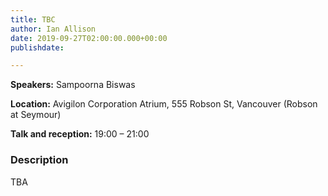 ```yaml
---
title: TBC
author: Ian Allison
date: 2019-09-27T02:00:00.000+00:00
publishdate: 

---
```

**Speakers:** Sampoorna Biswas

**Location:** Avigilon Corporation Atrium, 555 Robson St, Vancouver (Robson at Seymour)

**Talk and reception:** 19:00 – 21:00

### Description

TBA
